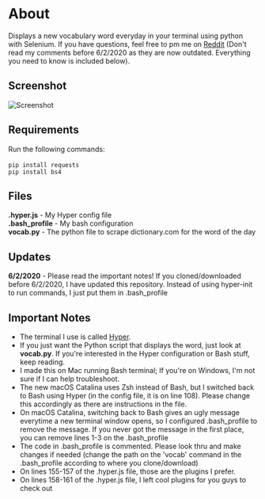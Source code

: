 # About
Displays a new vocabulary word everyday in your terminal using python with Selenium. If you have questions, feel free to pm me on [Reddit](https://reddit.com/user/ImportantDesk) (Don't read my comments before 6/2/2020 as they are now outdated. Everything you need to know is included below).

## Screenshot
![Screenshot](https://i.imgur.com/IfwgKjL.png)

## Requirements
Run the following commands:
<br><br>
```pip install requests``` <br>
```pip install bs4```

## Files
<b>.hyper.js</b> - My Hyper config file <br>
<b>.bash_profile</b> - My bash configuration <br>
<b>vocab.py</b> - The python file to scrape dictionary.com for the word of the day

## Updates
<b>6/2/2020</b> - Please read the important notes! If you cloned/downloaded before 6/2/2020, I have updated this repository. Instead of using hyper-init to run commands, I just put them in .bash_profile

## Important Notes
- The terminal I use is called [Hyper](https://hyper.is).
- If you just want the Python script that displays the word, just look at <b>vocab.py</b>. If you're interested in the Hyper configuration or Bash stuff, keep reading.
- I made this on Mac running Bash terminal; If you're on Windows, I'm not sure if I can help troubleshoot.
- The new macOS Catalina uses Zsh instead of Bash, but I switched back to Bash using Hyper (in the config file, it is on line 108). Please change this accordingly as there are instructions in the file.
- On macOS Catalina, switching back to Bash gives an ugly message everytime a new terminal window opens, so I configured .bash_profile to remove the message. If you never got the message in the first place, you can remove lines 1-3 on the .bash_profile
- The code in .bash_profile is commented. Please look thru and make changes if needed (change the path on the 'vocab' command in the .bash_profile according to where you clone/download)
- On lines 155-157 of the .hyper.js file, those are the plugins I prefer.
- On lines 158-161 of the .hyper.js file, I left cool plugins for you guys to check out
